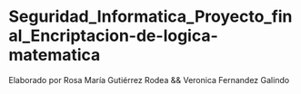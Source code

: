 # Seguridad_Informatica_Proyecto_final_Encriptacion-de-logica-matematica
Elaborado por Rosa María Gutiérrez Rodea &amp;&amp; Veronica Fernandez Galindo
